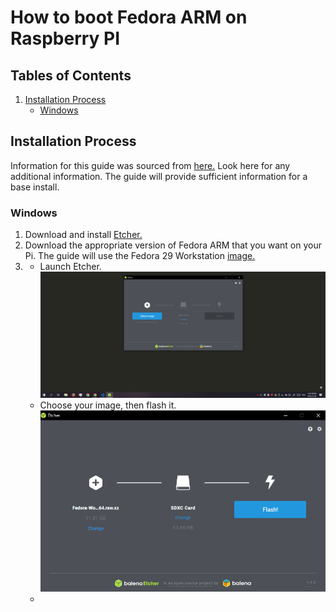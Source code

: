 # How to boot Fedora ARM on Raspberry PI

## Tables of Contents

1. [Installation Process](https://github.com/K-zhao/Google-code-in/blob/master/Booting-Fedora-On-Raspberry-Pi/Readme.md#installation-process)
    - [Windows](https://github.com/K-zhao/Google-code-in/blob/master/Booting-Fedora-On-Raspberry-Pi/Readme.md#windows)

## Installation Process
Information for this guide was sourced from [here.](https://fedoraproject.org/wiki/Architectures/ARM/Raspberry_Pi#Introduction)
Look here for any additional information. The guide will provide sufficient information for a base install.

### Windows
1. Download and install [Etcher.](https://www.balena.io/etcher/)
2. Download the appropriate version of Fedora ARM that you want on your Pi. The guide will use the Fedora 29 Workstation [image.](https://fedoraproject.org/wiki/Architectures/ARM/Raspberry_Pi#aarch64_supported_images_for_Raspberry_Pi_3)
3. - Launch Etcher. ![Etcher](https://github.com/K-zhao/Google-code-in/blob/master/Booting-Fedora-On-Raspberry-Pi/Screenshot.PNG)
   - Choose your image, then flash it. ![Etcher](https://github.com/K-zhao/Google-code-in/blob/master/Booting-Fedora-On-Raspberry-Pi/Screenshot2.PNG)
   - 
